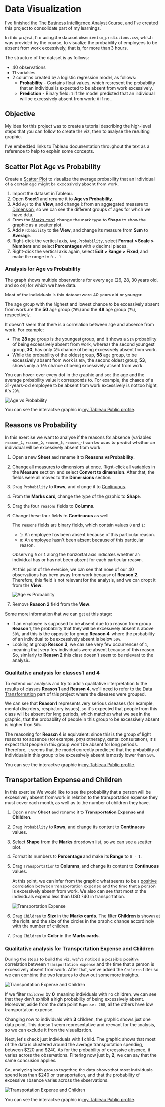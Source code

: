 # Data Visualization

I've finished the [The Business Intelligence Analyst Course](https://www.udemy.com/course/the-business-intelligence-analyst-course-2018/), and I've created this project to consolidate part of my learnings.

In this project, I'm using the dataset `Absenteeism_predictions.csv`, which was provided by the course, to visualize the probability of employees to be absent from work excessively, that is, for more than 3 hours.

The structure of the dataset is as follows:

* 40 observations
* 11 variables
* 2 columns created by a logistic regression model, as follows:
  * **Probability** - Contains float values, which represent the probability that an individual is expected to be absent from work excessively.
  * **Prediction** - Binary field: `1` if the model predicted that an individual will be excessively absent from work; `0` if not.

## Objective

My idea for this project was to create a tutorial describing the high-level steps that you can follow to create the viz, then to analyse the resulting graphic.

I've embedded links to Tableau documentation throughout the text as a reference to help to explain some concepts.

## Scatter Plot Age vs Probability

Create a [Scatter Plot](https://help.tableau.com/current/pro/desktop/en-us/buildexamples_scatter.htm) to visualize the average probability that an individual of a certain age might be excessively absent from work.

1. Import the dataset in Tableau.
2. Open **Sheet1** and rename it to **Age vs Probability**.
3. Add `Age` to the **View**, and change it from an aggregated measure to [Dimension](https://help.tableau.com/current/pro/desktop/en-us/datafields_typesandroles.htm), so we can see the different groups of ages for which we have data.
4. From the [Marks card](https://help.tableau.com/current/pro/desktop/en-gb/buildmanual_shelves.htm#marks-card), change the mark type to **Shape** to show the graphic as a scatter plot.
5. Add `Probability` to the **View**, and change its measure from **Sum** to **Average**.
6. Right-click the vertical axis, `Avg.Probability`, select **Format > Scale > Numbers** and select **Percentages** with `0` decimal places.
7. Right-click the vertical axis again, select **Edit > Range > Fixed**, and make the range to `0 - 1`.

### Analysis for Age vs Probability

The graph shows multiple observations for every age (26, 28, 30 years old, and so on) for which we have data.

Most of the individuals in this dataset were 40 years old or younger.

The age group with the highest and lowest chance to be excessively absent from work are the **50** age group (`76%`) and the **48** age group (`7%`), respectively.

It doesn't seem that there is a correlation between age and absence from work. For example:

* The **28** age group is the youngest group, and it shows a `51%` probability of being excessively absent from work, whereas the second youngest group, **30**, has only `28%` chance of being excessively absent from work.
* While the probability of the oldest group, **58** age group, to be excessively absent from work is `68%`, the second oldest group, **53**, shows only a `10%` chance of being excessively absent from work.

You can hover-over every dot in the graphic and see the age and the average probability value it corresponds to. For example, the chance of a 31-years-old employee to be absent from work excessively is not too hight, it's `29%`.

![Age vs Probability](/tableau_BIDA/images/ageprobability.png)

You can see the interactive graphic in [my Tableau Public profile](https://tabsoft.co/2OVxq6r).

## Reasons vs Probability

In this exercise we want to analyse if the reasons for absence (variables `reason_1`, `reason_2`, `reason_3`, `reason_4`) can be used to predict whether an individual will be excessively absent from work.

1. Open a new **Sheet** and rename it to **Reasons vs Probability**.
2. Change all measures to dimensions at once. Right-click all variables in the **Measure** section, and select **Convert to dimension**. After that, the fields were all moved to the **Dimensions** section.
3. Drag `Probability` to **Rows**, and change it to [Continuous](https://help.tableau.com/current/pro/desktop/en-gb/datafields_typesandroles.htm#blue-versus-green-fields).
4. From the **Marks card**, change the type of the graphic to **Shape**.
5. Drag the four `reasons` fields to **Columns**.
6. Change these four fields to **Continuous** as well.

    The `reasons` fields are binary fields, which contain values `0` and `1`:

    * `1`: An employee has been absent because of this particular reason.
    * `0`: An employee hasn't been absent because of this particular reason.

    Observing `0` or `1` along the horizontal axis indicates whether an individual has or has not been absent for each particular reason.

    At this point of the exercise, we can see that none of our 40 observations has been away from work because of **Reason 2**. Therefore, this field is not relevant for the analysis, and we can dropt it from the **View**.

    ![Age vs Probability](/tableau_BIDA/images/reasonprobability_R2.png)
7. Remove **Reason 2** field from the **View**.

Some more information that we can get at this stage:

* If an employee is supposed to be absent due to a reason from group **Reason 1**, the probability that they will be excessively absent is above `50%`, and this is the opposite for group **Reason 4**, where the probability of an individual to be excessively absent is below `50%`.
* Looking at group **Reason 3**, we can see very few occurrences of `1`, meaning that very few individuals were absent because of this reason. So, similarly to **Reason 2** this class doesn't seem to be relevant to the analysis.

### Qualitative analysis for classes 1 and 4

To extend our analysis and try to add a qualitative interpretation to the results of classes **Reason 1** and **Reason 4**, we'll need to refer to the [Data Transformation](../python_BIDA#variable-reason-for-absence) part of this project where the diseases were grouped.

We can see that **Reason 1** represents very serious diseases (for example, mental disorders, respiratory issues), so it's expected that people from this class will be absent for long periods, which matches what we see in the graphic, that the probability of people in this group to be excessively absent is higher than `50%`.

The reasoning for **Reason 4** is equivalent: since this is the group of light reasons for absence (for example, physiotherapy, dental consultation), it's expect that people in this group won't be absent for long periods. Therefore, it seems that the model correctly predicted that the probability of individuals in this group to be excessively absent is mostly lower than `50%`.

You can see the interactive graphic in [my Tableau Public profile](https://tabsoft.co/2OVxq6r).

## Transportation Expense and Children

In this exercise We would like to see the probability that a person will be excessively absent from work in relation to the transportation expense they must cover each month, as well as to the number of children they have.

1. Open a new **Sheet** and rename it to **Transportation Expense and Children**.
2. Drag `Probability` to **Rows**, and change its content to **Continuous** values.
3. Select **Shape** from the **Marks** dropdown list, so we can see a scatter plot.
4. Format its numbers to **Percentage** and make its **Range** to `0 - 1`.
5. Drag `Transportation` to **Columns**, and change its content to **Continuous** values.

    At this point, we can infer from the graphic what seems to be a [positive correlation](https://bit.ly/3vRyUPO) between transportation expense and the time that a person is excessively absent from work. We also can see that most of the individuals expend less than USD 240 in transportation.

    ![Transportation Expense](/tableau_BIDA/images/Transp_prob.png)
6. Drag `Children` to **Size** in the **Marks cards**.
    The filter **Children** is shown at the right, and the size of the circles in the graphic change accordingly with the number of children.
7. Drag `Children` to **Color** in the **Marks cards**.

### Qualitative analysis for Transportation Expense and Children

During the steps to build the viz, we've noticed a possible positive correlation between `Transportation expense` and the time that a person is excessively absent from work. After that, we've added the `Children` filter so we can combine the two features to draw out some more insights.

![Transportation Expense and Children](/tableau_BIDA/images/TranspChild_probab.png)

If we filter `Children` by **0**, meaning individuals with no children, we can see that they don't exhibit a high probability of being excessively absent. Moreover, aside from the data point `Expense: 268`, all the others have low transportation expense.

Changing now to individuals with **3** children, the graphic shows just one data point. This doesn't seem representative and relevant for the analysis, so we can exclude it from the visualization.

Next, let's check just individuals with **1** child. The graphic shows that most of the data is clustered around the average transportation spending, between $220 and $240. As for the probability of excessive absence, it varies across the observations. Filtering now just by **2**, we can say that the same conclusion applies.

So, analyzing both groups together, the data shows that most individuals spend less than $240 on transportation, and that the probability of excessive absence varies across the observations.

![Transportation Expense and Children](/tableau_BIDA/images/TranspChild12_probab.png)

You can see the interactive graphic in [my Tableau Public profile](https://tabsoft.co/3lJZDJk).
